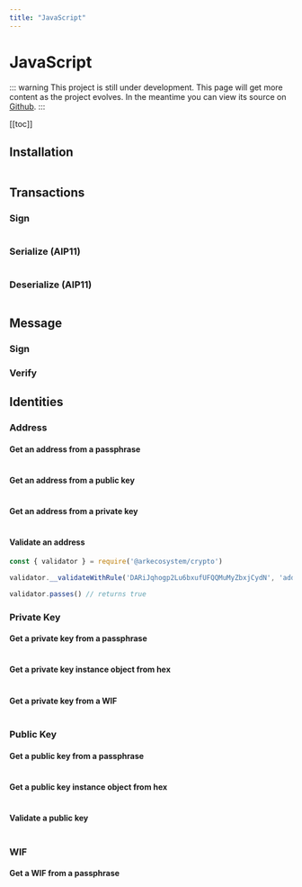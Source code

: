 ```yaml
---
title: "JavaScript"
---
```


# JavaScript

::: warning
This project is still under development. This page will get more content as the project evolves. In the meantime you can view its source on [Github](https://github.com/ArkEcosystem/core/tree/master/packages/crypto).
:::

[[toc]]

## Installation

```bash

```

## Transactions

### Sign

```js

```

### Serialize (AIP11)

```js

```

### Deserialize (AIP11)

```js

```

## Message

### Sign

### Verify


## Identities

### Address

#### Get an address from a passphrase

```js

```

#### Get an address from a public key

```js

```

#### Get an address from a private key

```js

```

#### Validate an address

```js
const { validator } = require('@arkecosystem/crypto')

validator.__validateWithRule('DARiJqhogp2Lu6bxufUFQQMuMyZbxjCydN', 'address')

validator.passes() // returns true
```

### Private Key

#### Get a private key from a passphrase

```js
```

#### Get a private key instance object from hex

```js
```

#### Get a private key from a WIF

```js
```
	
### Public Key

#### Get a public key from a passphrase

```js
```

#### Get a public key instance object from hex

```js
```

#### Validate a public key

```js
```

### WIF

#### Get a WIF from a passphrase

```js
```
